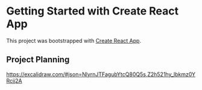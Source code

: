 # Getting Started with Create React App

This project was bootstrapped with [Create React App](https://github.com/facebook/create-react-app).

## Project Planning

https://excalidraw.com/#json=NlyrnJTFagubYtcQ80Q5s,Z2h521hy_lbkmz0YRcjj2A
